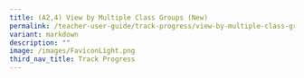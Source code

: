 ```yaml
---
title: (A2,4) View by Multiple Class Groups (New)
permalink: /teacher-user-guide/track-progress/view-by-multiple-class-groups/
variant: markdown
description: ""
image: /images/FaviconLight.png
third_nav_title: Track Progress
---
```

